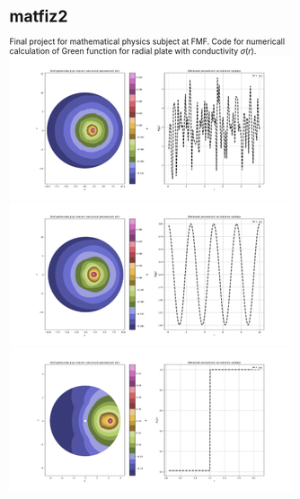 # matfiz2
Final project for mathematical physics subject at FMF.
Code for numericall calculation of Green function for radial plate with conductivity $\sigma(r)$.
![My Image](https://github.com/sgodec/matfiz2/blob/main/potencial_rand.png)
![My Image](https://github.com/sgodec/matfiz2/blob/main/potencial_sin.png)
![My Image](https://github.com/sgodec/matfiz2/blob/main/potencial_delta.png)

